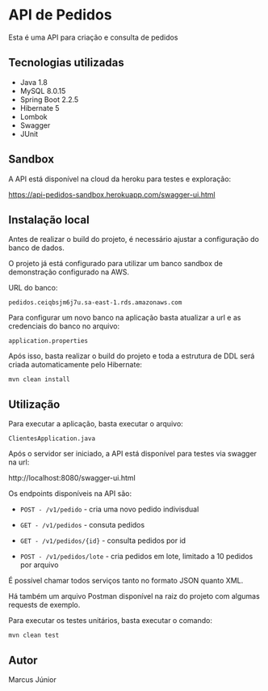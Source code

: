 # API de Pedidos

Esta é uma API para criação e consulta de pedidos

## Tecnologias utilizadas

* Java 1.8
* MySQL 8.0.15
* Spring Boot 2.2.5
* Hibernate 5
* Lombok
* Swagger
* JUnit

## Sandbox

A API está disponível na cloud da heroku para testes e exploração:

https://api-pedidos-sandbox.herokuapp.com/swagger-ui.html

## Instalação local

Antes de realizar o build do projeto, é necessário ajustar a configuração do banco de dados.

O projeto já está configurado para utilizar um banco sandbox de demonstração configurado na AWS.

URL do banco:

```pedidos.ceiqbsjm6j7u.sa-east-1.rds.amazonaws.com```

Para configurar um novo banco na aplicação basta atualizar a url e as credenciais do banco no arquivo:

```application.properties```

Após isso, basta realizar o build do projeto e toda a estrutura de DDL será criada automaticamente pelo Hibernate:

```mvn clean install```

## Utilização

Para executar a aplicação, basta executar o arquivo: 

```ClientesApplication.java```

Após o servidor ser iniciado, a API está disponível para testes via swagger na url:

http://localhost:8080/swagger-ui.html

Os endpoints disponíveis na API são:

* `POST - /v1/pedido` - cria uma novo pedido indivisdual

* `GET - /v1/pedidos` - consuta pedidos

* `GET - /v1/pedidos/{id}` - consulta pedidos por id

* `POST - /v1/pedidos/lote` - cria pedidos em lote, limitado a 10 pedidos por arquivo

É possível chamar todos serviços tanto no formato JSON quanto XML.

Há também um arquivo Postman disponível na raiz do projeto com algumas requests de exemplo.

Para executar os testes unitários, basta executar o comando:

`mvn clean test`

## Autor

Marcus Júnior
